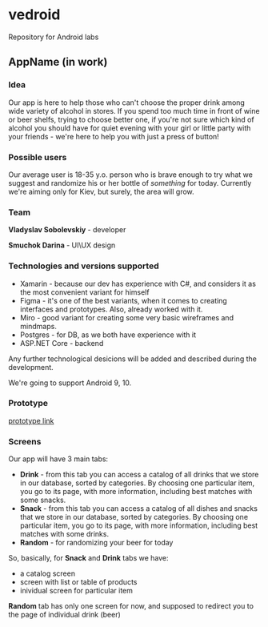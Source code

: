 # vedroid
Repository for Android labs

## AppName (in work)

### Idea
Our app is here to help those who can't choose the proper drink among wide variety of alcohol in stores. If you spend too much time in front of wine or beer shelfs, trying to choose better one, if you're not sure which kind of alcohol you should have for quiet evening with your girl or little party with your friends - we're here to help you with just a press of button!

### Possible users
Our average user is 18-35 y.o. person who is brave enough to try what we suggest and randomize his or her bottle of *something* for today. Currently we're aiming only for Kiev, but surely, the area will grow.

### Team

**Vladyslav Sobolevskiy** - developer

**Smuchok Darina** - UI\UX design

### Technologies and versions supported

* Xamarin - because our dev has experience with C#, and considers it as the most convenient variant for himself 
* Figma - it's one of the best variants, when it comes to creating interfaces and prototypes. Also, already worked with it.
* Miro - good variant for creating some very basic wireframes and mindmaps.
* Postgres - for DB, as we both have experience with it
* ASP.NET Core - backend

Any further technological desicions will be added and described during the development. 

We're going to support Android 9, 10.

### Prototype 

[prototype link](https://miro.com/app/board/o9J_lUcO4V8=/)

### Screens

Our app will have 3 main tabs:
* **Drink** - from this tab you can access a catalog of all drinks that we store in our database, sorted by categories. By choosing one particular item, you go to its page, with more information, including best matches with some snacks.
* **Snack** - from this tab you can access a catalog of all dishes and snacks that we store in our database, sorted by categories. By choosing one particular item, you go to its page, with more information, including best matches with some drinks.
* **Random** - for randomizing your beer for today

So, basically, for **Snack** and **Drink** tabs we have:
 * a catalog screen 
 * screen with list or table of products 
 * inividual screen for particular item

**Random** tab has only one screen for now, and supposed to redirect you to the page of individual drink (beer)


